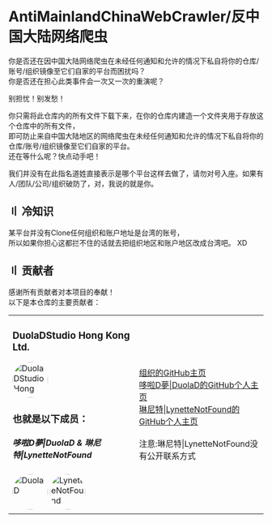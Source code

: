 # AntiMainlandChinaWebCrawler/反中国大陆网络爬虫

你是否还在因中国大陆网络爬虫在未经任何通知和允许的情况下私自将你的仓库/账号/组织镜像至它们自家的平台而困扰吗？  
你是否还在担心此类事件会一次又一次的重演呢？  

别担忧！别发愁！  

你只需将此仓库内的所有文件下载下来，在你的仓库内建造一个文件夹用于存放这个仓库中的所有文件，  
即可防止来自中国大陆地区的网络爬虫在未经任何通知和允许的情况下私自将你的仓库/账号/组织镜像至它们自家的平台。  
还在等什么呢？快点动手吧！  

我们并没有在此指名道姓直接表示是哪个平台这样去做了，请勿对号入座。如果有人/团队/公司/组织破防了，对，我说的就是你。  

## 〢 冷知识
某平台并没有Clone任何组织和账户地址是台湾的账号，  
所以如果你担心这都拦不住的话就去把组织地区和账户地区改成台湾吧。 XD  

## 〢 贡献者
感谢所有贡献者对本项目的奉献！  
以下是本仓库的主要贡献者：
<div align="center">
    <table>
        <tr>
            <td>
                <h3>DuolaDStudio Hong Kong Ltd.</h3>
                <a href="https://github.com/DuolaDStudio">
                    <img src="https://avatars.githubusercontent.com/u/152937804?s=200&v=4" width="70" style="border-radius: 50%" alt="DuolaDStudio Hong Kong Ltd.">
                </a>
		<h3>也就是以下成员：</h3>
		<h5>哆啦D夢|DuolaD & 琳尼特|LynetteNotFound</h5>
		<a href="https://github.com/DuolaD"><img src="https://avatars.githubusercontent.com/u/110040721?v=4" width="70" style="border-radius: 50%" alt="DuolaD"></img></a>
		<a href="https://github.com/LynetteNotFound">
                    <img src="https://avatars.githubusercontent.com/u/159673876?v=4" width="70" style="border-radius: 50%" alt="LynetteNotFound">
                </a>
            </td>
	    <td>
                <a href="https://github.com/DuolaDStudio">组织的GitHub主页</a><br>
		<a href="https://github.com/DuolaD">哆啦D夢|DuolaD的GitHub个人主页</a><br>
		<a href="https://github.com/LynetteNotFound">琳尼特|LynetteNotFound的GitHub个人主页</a><br>
		<br>
		<a>注意:琳尼特|LynetteNotFound没有公开联系方式</a>
            </td>
	</tr>
</div>
